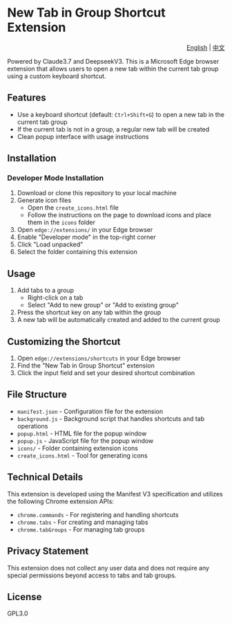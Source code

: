 # New Tab in Group Shortcut Extension

<div align="right">
  <a href="README.md">English</a> | 
  <a href="README_zh.md">中文</a>
</div>

Powered by Claude3.7 and DeepseekV3.
This is a Microsoft Edge browser extension that allows users to open a new tab within the current tab group using a custom keyboard shortcut.

## Features

- Use a keyboard shortcut (default: `Ctrl+Shift+G`) to open a new tab in the current tab group
- If the current tab is not in a group, a regular new tab will be created
- Clean popup interface with usage instructions

## Installation

### Developer Mode Installation

1. Download or clone this repository to your local machine
2. Generate icon files
   - Open the `create_icons.html` file
   - Follow the instructions on the page to download icons and place them in the `icons` folder
3. Open `edge://extensions/` in your Edge browser
4. Enable "Developer mode" in the top-right corner
5. Click "Load unpacked"
6. Select the folder containing this extension

## Usage

1. Add tabs to a group
   - Right-click on a tab
   - Select "Add to new group" or "Add to existing group"
2. Press the shortcut key on any tab within the group
3. A new tab will be automatically created and added to the current group

## Customizing the Shortcut

1. Open `edge://extensions/shortcuts` in your Edge browser
2. Find the "New Tab in Group Shortcut" extension
3. Click the input field and set your desired shortcut combination

## File Structure

- `manifest.json` - Configuration file for the extension
- `background.js` - Background script that handles shortcuts and tab operations
- `popup.html` - HTML file for the popup window
- `popup.js` - JavaScript file for the popup window
- `icons/` - Folder containing extension icons
- `create_icons.html` - Tool for generating icons

## Technical Details

This extension is developed using the Manifest V3 specification and utilizes the following Chrome extension APIs:

- `chrome.commands` - For registering and handling shortcuts
- `chrome.tabs` - For creating and managing tabs
- `chrome.tabGroups` - For managing tab groups

## Privacy Statement

This extension does not collect any user data and does not require any special permissions beyond access to tabs and tab groups.

## License

GPL3.0
